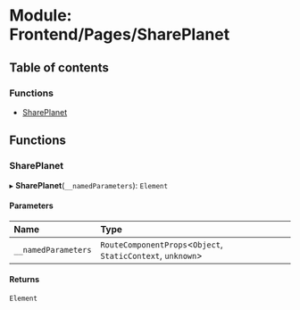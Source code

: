 # Module: Frontend/Pages/SharePlanet

## Table of contents

### Functions

- [SharePlanet](Frontend_Pages_SharePlanet.md#shareplanet)

## Functions

### SharePlanet

▸ **SharePlanet**(`__namedParameters`): `Element`

#### Parameters

| Name                | Type                                                         |
| :------------------ | :----------------------------------------------------------- |
| `__namedParameters` | `RouteComponentProps`<`Object`, `StaticContext`, `unknown`\> |

#### Returns

`Element`
